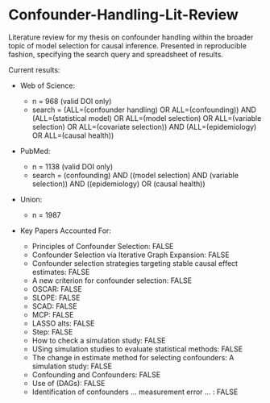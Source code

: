 # Confounder-Handling-Lit-Review

Literature review for my thesis on confounder handling within the broader topic of model selection for causal inference.  Presented in reproducible fashion, specifying the search query and spreadsheet of results.

Current results:

* Web of Science:
  * n = 968 (valid DOI only)
  * search = (ALL=(confounder handling) OR ALL=(confounding)) AND (ALL=(statistical model) OR ALL=(model selection) OR ALL=(variable selection) OR ALL=(covariate selection)) AND (ALL=(epidemiology) OR ALL=(causal health))

* PubMed:
  * n = 1138 (valid DOI only)
  * search = (confounding) AND ((model selection) AND (variable selection)) AND ((epidemiology) OR (causal health))

* Union:
  * n = 1987

* Key Papers Accounted For:
  * Principles of Confounder Selection: FALSE
  * Confounder Selection via Iterative Graph Expansion: FALSE
  * Confounder selection strategies targeting stable causal effect estimates: FALSE
  * A new criterion for confounder selection: FALSE
  * OSCAR: FALSE
  * SLOPE: FALSE
  * SCAD: FALSE
  * MCP: FALSE
  * LASSO alts: FALSE
  * Step: FALSE
  * How to check a simulation study: FALSE
  * USing simulation studies to evaluate statistical methods: FALSE
  * The change in estimate method for selecting confounders: A simulation study: FALSE
  * Confounding and Confounders: FALSE
  * Use of (DAGs): FALSE
  * Identification of confounders ... measurement error ... : FALSE
